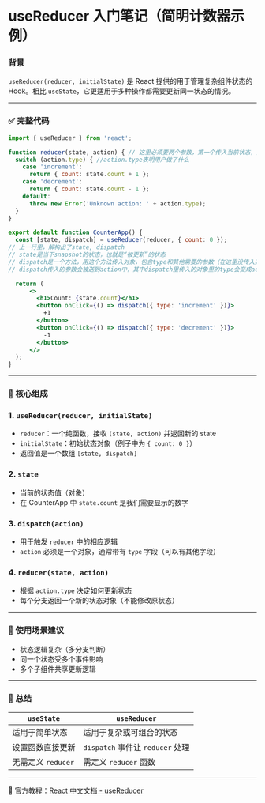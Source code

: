 # useReducer 入门笔记（简明计数器示例）

### **背景**

`useReducer(reducer, initialState)` 是 React 提供的用于管理复杂组件状态的 Hook。相比 `useState`，它更适用于多种操作都需要更新同一状态的情况。

---

### **✅ 完整代码**

```jsx
import { useReducer } from 'react';

function reducer(state, action) { // 这里必须要两个参数，第一个传入当前状态，第二个传入一个叫action的参数，里面存储了动作类型。
  switch (action.type) { //action.type表明用户做了什么
    case 'increment':
      return { count: state.count + 1 };
    case 'decrement':
      return { count: state.count - 1 };
    default:
      throw new Error('Unknown action: ' + action.type);
  }
}

export default function CounterApp() {
  const [state, dispatch] = useReducer(reducer, { count: 0 });
// 上一行里，解构出了state, dispatch
// state是当下snapshot的状态，也就是“被更新”的状态
// dispatch是一个方法，用这个方法传入对象，包含type和其他需要的参数（在这里没传入其它参数）
// dispatch传入的参数会被送到action中，其中dispatch里传入的对象里的type会变成action.type

  return (
	  <>
	    <h1>Count: {state.count}</h1>
	    <button onClick={() => dispatch({ type: 'increment' })}>
	      +1  
	    </button>
	    <button onClick={() => dispatch({ type: 'decrement' })}>
	      -1
	    </button>
	  </>
  );
}
```

---

### **🧩 核心组成**

### **1. `useReducer(reducer, initialState)`**

- `reducer`：一个纯函数，接收 `(state, action)` 并返回新的 state
- `initialState`：初始状态对象（例子中为 `{ count: 0 }`）
- 返回值是一个数组 `[state, dispatch]`

### **2. `state`**

- 当前的状态值（对象）
- 在 CounterApp 中 `state.count` 是我们需要显示的数字

### **3. `dispatch(action)`**

- 用于触发 `reducer` 中的相应逻辑
- `action` 必须是一个对象，通常带有 `type` 字段（可以有其他字段）

### **4. `reducer(state, action)`**

- 根据 `action.type` 决定如何更新状态
- 每个分支返回一个新的状态对象（不能修改原状态）

---

### **🧭 使用场景建议**

- 状态逻辑复杂（多分支判断）
- 同一个状态受多个事件影响
- 多个子组件共享更新逻辑

---

### **📌 总结**

| **`useState`** | **`useReducer`** |
| --- | --- |
| 适用于简单状态 | 适用于复杂或可组合的状态 |
| 设置函数直接更新 | `dispatch` 事件让 `reducer` 处理 |
| 无需定义 `reducer` | 需定义 `reducer` 函数 |

---

📖 官方教程：[React 中文文档 - useReducer](https://zh-hans.react.dev/learn/extracting-state-logic-into-a-reducer)